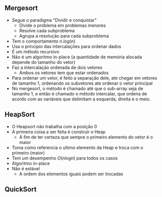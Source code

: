## Mergesort
- Segue o paradigma "Dividir e conquistar"
	- Divide o problema em problemas menores
	- Resolve cada subproblema
	- Agrupa a resolução para cada subproblema
- Tem o comportamento $n.log(n)$
- Usa o principio das intercalações para ordenar dados
- É um método recursivo
- Não é um algoritmo in-place (a quantidade de memória alocada depende do tamanho do vetor)
- Faz a intercalação ordenada de dois vetores
	- Ambos os vetores tem que estar ordenados
- Para ordenar um vetor, é feito a separação dele, ate chegar em vetores de tamanho 1, ordenando os subvetores ate ordenar o vetor principal
- No mergesort, o método é chamado até que o sub-array seja de tamanho 1, e então é chamado o método intercalar, que ordena de acordo com as variáveis que delimitam a esquerda, direita e o meio.  
## HeapSort
- O Heapsort não trabalha com a posição 0
- A primeira coisa a ser feita é construir o Heap
	- A fim de ter certeza que sempre o primeiro elemento do vetor é o maior
- Toma como referencia o ultimo elemento da Heap e troca com o primeiro (maior)
- Tem um desempenho $O(nlogn)$ para todos os casos
- Algoritmo in-place
- Não é estável
	- A ordem dos elementos iguais podem ser trocadas
## QuickSort
